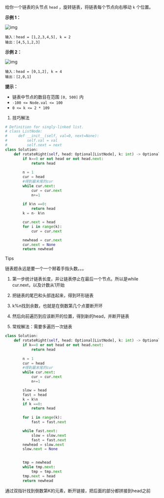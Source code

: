 #### 

给你一个链表的头节点 `head` ，旋转链表，将链表每个节点向右移动 `k` 个位置。

 

**示例 1：**

![img](https://assets.leetcode.com/uploads/2020/11/13/rotate1.jpg)

```
输入：head = [1,2,3,4,5], k = 2
输出：[4,5,1,2,3]
```

**示例 2：**

![img](https://assets.leetcode.com/uploads/2020/11/13/roate2.jpg)

```
输入：head = [0,1,2], k = 4
输出：[2,0,1]
```

 

**提示：**

- 链表中节点的数目在范围 `[0, 500]` 内
- `-100 <= Node.val <= 100`
- `0 <= k <= 2 * 109`

1. 技巧解法

```python
# Definition for singly-linked list.
# class ListNode:
#     def __init__(self, val=0, next=None):
#         self.val = val
#         self.next = next
class Solution:
    def rotateRight(self, head: Optional[ListNode], k: int) -> Optional[ListNode]:
        if k==0 or not head or not head.next:
            return head 
        
        n = 1
        cur = head 
        #得到最末尾的cur
        while cur.next:
            cur = cur.next 
            n+=1 
        
        if k%n ==0:
            return head 
        k = n- k%n 

        cur.next = head 
        for i in range(k):
            cur = cur.next 

        newhead = cur.next 
        cur.next = None 
        return newhead
```

Tips

链表题永远是要一个一个掰着手指头数。。。

1. 第一步统计链表长度，并让链表停止在最后一个节点。所以是while cur.next，以及计数从1开始
2. 把链表的尾巴和头部连起来，得到环形链表
3. k%n找到余数，也就是在倒数第几个点要断开环
4. 然后向前遍历到应该断开的位置，得到新的head，并断开链表



2. 常规解法：需要多遍历一次链表

```python
class Solution:
    def rotateRight(self, head: Optional[ListNode], k: int) -> Optional[ListNode]:
        if k==0 or not head or not head.next:
            return head 
        
        n = 1
        cur = head 
        #得到最末尾的cur
        while cur.next:
            cur = cur.next 
            n+=1 

        slow = head 
        fast = head 
        k = k%n
        if k ==0:
            return head 
            
        for i in range(k):
            fast = fast.next 

        while fast.next:
            slow = slow.next 
            fast = fast.next 
        newhead = slow.next 
        slow.next = None 

        
        tmp = newhead 
        while tmp.next:
            tmp = tmp.next 
        tmp.next = head
        return newhead
```



通过双指针找到倒数第K的元素，断开链接，把后面的部分都拼接到head之前